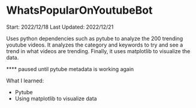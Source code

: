 # WhatsPopularOnYoutubeBot
Start: 2022/12/18
Last Updated: 2022/12/21

Uses python dependencies such as pytube to analyze the 200 trending youtube videos. It analyzes the category and keywords to try and see a trend in what videos are trending. Finally, it uses matplotlib to visualize the data.

**** paused until pytube metadata is working again

What I learned:
- Pytube
- Using matplotlib to visualize data
